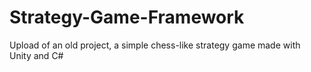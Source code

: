 # Strategy-Game-Framework
Upload of an old project, a simple chess-like strategy game made with Unity and C#
